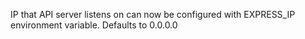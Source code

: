 IP that API server listens on can now be configured with EXPRESS_IP environment variable. Defaults to 0.0.0.0
